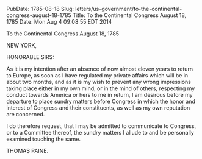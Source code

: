 PubDate: 1785-08-18
Slug: letters/us-government/to-the-continental-congress-august-18-1785
Title: To the Continental Congress August 18, 1785
Date: Mon Aug  4 09:08:55 EDT 2014

   To the Continental Congress August 18, 1785

   NEW YORK,

   HONORABLE SIRS:

   As it is my intention after an absence of now almost eleven years to
   return to Europe, as soon as I have regulated my private affairs which
   will be in about two months, and as it is my wish to prevent any wrong
   impressions taking place either in my own mind, or in the mind of others,
   respecting my conduct towards America or hers to me in return, I am
   desirous before my departure to place sundry matters before Congress in
   which the honor and interest of Congress and their constituents, as well
   as my own reputation are concerned.

   I do therefore request, that I may be admitted to communicate to Congress,
   or to a Committee thereof, the sundry matters I allude to and be
   personally examined touching the same.

   THOMAS PAINE.


